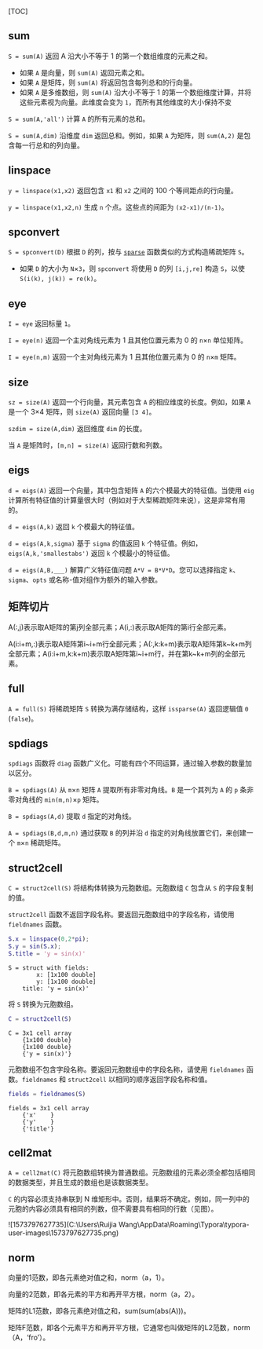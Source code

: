 [TOC]

## sum

`S = sum(A)` 返回 A 沿大小不等于 1 的第一个数组维度的元素之和。

- 如果 `A` 是向量，则 `sum(A)` 返回元素之和。
- 如果 `A` 是矩阵，则 `sum(A)` 将返回包含每列总和的行向量。
- 如果 `A` 是多维数组，则 `sum(A)` 沿大小不等于 1 的第一个数组维度计算，并将这些元素视为向量。此维度会变为 `1`，而所有其他维度的大小保持不变

`S = sum(A,'all')` 计算 `A` 的所有元素的总和。

`S = sum(A,dim)` 沿维度 `dim` 返回总和。例如，如果 `A` 为矩阵，则 `sum(A,2)` 是包含每一行总和的列向量。



## linspace

`y = linspace(x1,x2)` 返回包含 `x1` 和 `x2` 之间的 100 个等间距点的行向量。

`y = linspace(x1,x2,n)` 生成 `n` 个点。这些点的间距为 `(x2-x1)/(n-1)`。



## spconvert

`S = spconvert(D)` 根据 `D` 的列，按与 [`sparse`](https://ww2.mathworks.cn/help/matlab/ref/sparse.html) 函数类似的方式构造稀疏矩阵 `S`。

- 如果 `D` 的大小为 `N`×`3`，则 `spconvert` 将使用 `D` 的列 `[i,j,re]` 构造 `S`，以使 `S(i(k), j(k)) = re(k)`。



## eye

`I = eye` 返回标量 `1`。

`I = eye(n)` 返回一个主对角线元素为 1 且其他位置元素为 0 的 `n`×`n` 单位矩阵。

`I = eye(n,m)` 返回一个主对角线元素为 1 且其他位置元素为 0 的 `n`×`m` 矩阵。



## size

`sz = size(A)` 返回一个行向量，其元素包含 `A` 的相应维度的长度。例如，如果 `A` 是一个 3×4 矩阵，则 `size(A)` 返回向量 `[3 4]`。

`szdim = size(A,dim)` 返回维度 `dim` 的长度。

当 `A` 是矩阵时，`[m,n] = size(A)` 返回行数和列数。



## eigs

`d = eigs(A)` 返回一个向量，其中包含矩阵 `A` 的六个模最大的特征值。当使用 `eig` 计算所有特征值的计算量很大时（例如对于大型稀疏矩阵来说），这是非常有用的。

`d = eigs(A,k)` 返回 `k` 个模最大的特征值。

`d = eigs(A,k,sigma)` 基于 `sigma` 的值返回 `k` 个特征值。例如，`eigs(A,k,'smallestabs')` 返回 `k` 个模最小的特征值。

`d = eigs(A,B,___)` 解算广义特征值问题 `A*V = B*V*D`。您可以选择指定 `k`、`sigma`、`opts` 或名称-值对组作为额外的输入参数。



## 矩阵切片

A(:,j)表示取A矩阵的第j列全部元素；A(i,:)表示取A矩阵的第i行全部元素。

A(i:i+m,:)表示取A矩阵第i~i+m行全部元素；A(:,k:k+m)表示取A矩阵第k~k+m列全部元素；A(i:i+m,k:k+m)表示取A矩阵第i~i+m行，并在第k~k+m列的全部元素。



## full

`A = full(S)` 将稀疏矩阵 `S` 转换为满存储结构，这样 `issparse(A)` 返回逻辑值 `0` (`false`)。



## spdiags

`spdiags` 函数将 `diag` 函数广义化。可能有四个不同运算，通过输入参数的数量加以区分。

`B = spdiags(A)` 从 `m`×`n` 矩阵 `A` 提取所有非零对角线。`B` 是一个其列为 `A` 的 `p` 条非零对角线的 `min(m,n)`×`p` 矩阵。

`B = spdiags(A,d)` 提取 `d` 指定的对角线。

`A = spdiags(B,d,m,n)` 通过获取 `B` 的列并沿 `d` 指定的对角线放置它们，来创建一个 `m`×`n` 稀疏矩阵。



## struct2cell

`C = struct2cell(S)` 将结构体转换为元胞数组。元胞数组 `C` 包含从 `S` 的字段复制的值。

`struct2cell` 函数不返回字段名称。要返回元胞数组中的字段名称，请使用 `fieldnames` 函数。

```matlab
S.x = linspace(0,2*pi);
S.y = sin(S.x);
S.title = 'y = sin(x)'
```

```
S = struct with fields:
        x: [1x100 double]
        y: [1x100 double]
    title: 'y = sin(x)'
```

将 `S` 转换为元胞数组。

```matlab
C = struct2cell(S)
```

```
C = 3x1 cell array
    {1x100 double}
    {1x100 double}
    {'y = sin(x)'}
```

元胞数组不包含字段名称。要返回元胞数组中的字段名称，请使用 `fieldnames` 函数。`fieldnames` 和 `struct2cell` 以相同的顺序返回字段名称和值。

```matlab
fields = fieldnames(S)
```

```
fields = 3x1 cell array
    {'x'    }
    {'y'    }
    {'title'}
```



## cell2mat

`A = cell2mat(C)` 将元胞数组转换为普通数组。元胞数组的元素必须全都包括相同的数据类型，并且生成的数组也是该数据类型。

`C` 的内容必须支持串联到 N 维矩形中。否则，结果将不确定。例如，同一列中的元胞的内容必须具有相同的列数，但不需要具有相同的行数（见图）。

![1573797627735](C:\Users\Ruijia Wang\AppData\Roaming\Typora\typora-user-images\1573797627735.png)



## norm

向量的1范数，即各元素绝对值之和，norm（a，1）。

 向量的2范数，即各元素的平方和再开平方根，norm（a，2）。

矩阵的L1范数，即各元素绝对值之和，sum(sum(abs(A)))。

 矩阵F范数，即各个元素平方和再开平方根，它通常也叫做矩阵的L2范数，norm（A，‘fro’）。
